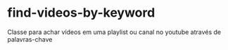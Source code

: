 # find-videos-by-keyword
Classe para achar vídeos em uma playlist ou canal no youtube através de palavras-chave 
